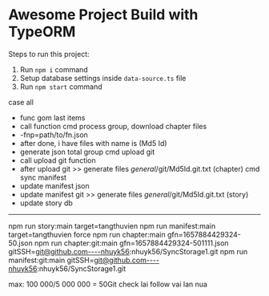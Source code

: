 # Awesome Project Build with TypeORM

Steps to run this project:

1. Run `npm i` command
2. Setup database settings inside `data-source.ts` file
3. Run `npm start` command


case all
  + func gom last items
  + call function
cmd process group, download chapter files
  + -fnp=path/to/fn.json
  + after done, i have files with name is (Md5 Id)
  + generate json total group
cmd upload git
  + call upload git function
  + after upload git >> generate files _general_/git/Md5Id.git.txt (chapter)
cmd sync manifest
  + update manifest json
  + update manifest git >> generate files _general_/git/Md5Id.git.txt (story)
  + update story db
----------------------------------------------------------
npm run story:main target=tangthuvien
npm run manifest:main target=tangthuvien force
npm run chapter:main gfn=1657884429324-50.json
npm run chapter:git:main gfn=1657884429324-501111.json gitSSH=git@github.com----nhuyk56:nhuyk56/SyncStorage1.git
npm run manifest:git:main gitSSH=git@github.com----nhuyk56:nhuyk56/SyncStorage1.git

max: 100 000/5 000 000 = 50Git
check lai follow vai lan nua
